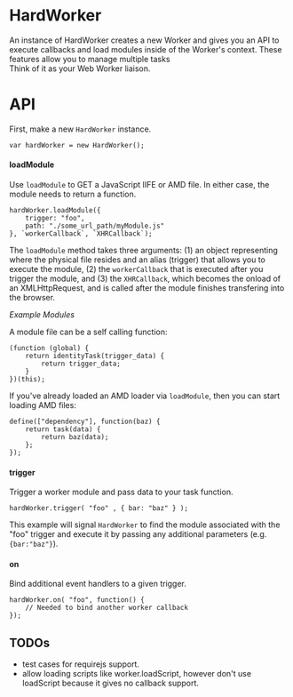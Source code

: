 
# HardWorker #
An instance of HardWorker creates a new Worker and gives you an API to execute 
callbacks and load modules inside of the Worker's context. These features allow you
to manage multiple tasks  
Think of it as your Web Worker liaison.

# API #

First, make a new `HardWorker` instance.

    var hardWorker = new HardWorker();


#### loadModule
Use `loadModule` to GET a JavaScript IIFE or AMD file. In either case, the module needs to return a function.

    hardWorker.loadModule({
        trigger: "foo", 
        path: "./some_url_path/myModule.js"
    }, `workerCallback`, `XHRCallback`);

The `loadModule` method takes three arguments: (1) an object representing where the physical file resides and 
an alias (trigger) that allows you to execute the module, (2) the `workerCallback` that is executed after you 
trigger the module, and (3) the `XHRCallback`, which becomes the onload of an XMLHttpRequest, and is called after 
the module finishes transfering into the browser. 

*Example Modules*

A module file can be a self calling function:
    
    (function (global) {
        return identityTask(trigger_data) {
            return trigger_data;
        }
    })(this);

If you've already loaded an AMD loader via `loadModule`, then you can start loading AMD files:

    define(["dependency"], function(baz) {
        return task(data) {
            return baz(data);
        };
    }); 

#### trigger
    
Trigger a worker module and pass data to your task function. 

    hardWorker.trigger( "foo" , { bar: "baz" } ); 

This example will signal `HardWorker` to find the module associated with the "foo" trigger and execute it by
passing any additional parameters (e.g. `{bar:"baz"}`).


#### on

Bind additional event handlers to a given trigger. 

    hardWorker.on( "foo", function() {
        // Needed to bind another worker callback
    });


## TODOs 
* test cases for requirejs support. 
* allow loading scripts like worker.loadScript, however don't use loadScript because it gives no callback support.

